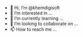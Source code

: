 - 👋 Hi, I’m @khemdigisoft
- 👀 I’m interested in ...
- 🌱 I’m currently learning ...
- 💞️ I’m looking to collaborate on ...
- 📫 How to reach me ...

<!---
khemdigisoft/khemdigisoft is a ✨ special ✨ repository because its `README.md` (this file) appears on your GitHub profile.
You can click the Preview link to take a look at your changes.
--->
